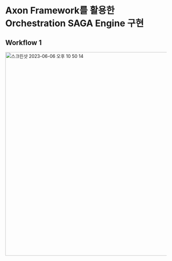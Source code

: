 # Axon Framework를 활용한 Orchestration SAGA Engine 구현
## Workflow 1

<img width="635" alt="스크린샷 2023-06-06 오후 10 50 14" src="https://github.com/lee-jaewook/AxonSagaDemo/assets/55774589/5d290404-0b7f-4927-a531-604b804aea2c">
